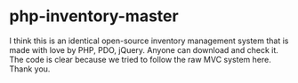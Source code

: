 # php-inventory-master
I think this is an identical open-source inventory management system that is made with love by PHP, PDO, jQuery. Anyone can download and check it. The code is clear because we tried to follow the raw MVC system here. Thank you.
